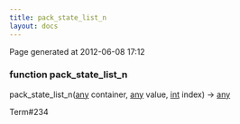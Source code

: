 ```yaml
---
title: pack_state_list_n
layout: docs
---
```


<div class="bottom_right_note">Page generated at 2012-06-08 17:12</div>
<h3><span class="minor">function</span> pack_state_list_n</h3>

pack_state_list_n(<a href="/docs/any.html">any</a> container, <a href="/docs/any.html">any</a> value, <a href="/docs/int.html">int</a> index) -> <a href="/docs/any.html">any</a>
<p></p>

<p><span class="extra_minor">Term#234</span></p>
